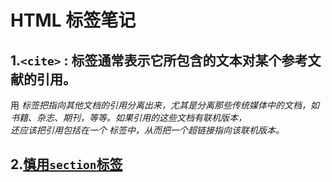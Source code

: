 # HTML 标签笔记
## 1.`<cite>` : 标签通常表示它所包含的文本对某个参考文献的引用。<br>
  用 <cite> 标签把指向其他文档的引用分离出来，尤其是分离那些传统媒体中的文档，如书籍、杂志、期刊，等等。如果引用的这些文档有联机版本，<br>
  还应该把引用包括在一个 <a> 标签中，从而把一个超链接指向该联机版本。
## 2.[慎用`section`标签](http://lightcss.com/careful-with-section/)
